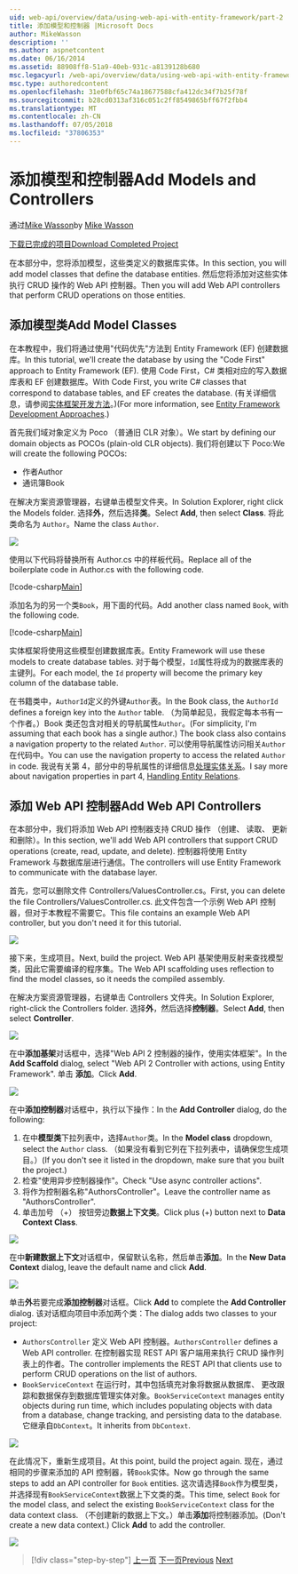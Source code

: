 ```yaml
---
uid: web-api/overview/data/using-web-api-with-entity-framework/part-2
title: 添加模型和控制器 |Microsoft Docs
author: MikeWasson
description: ''
ms.author: aspnetcontent
ms.date: 06/16/2014
ms.assetid: 88908ff8-51a9-40eb-931c-a8139128b680
msc.legacyurl: /web-api/overview/data/using-web-api-with-entity-framework/part-2
msc.type: authoredcontent
ms.openlocfilehash: 31e0fbf65c74a18677588cfa412dc34f7b25f78f
ms.sourcegitcommit: b28cd0313af316c051c2ff8549865bff67f2fbb4
ms.translationtype: MT
ms.contentlocale: zh-CN
ms.lasthandoff: 07/05/2018
ms.locfileid: "37806353"
---
```

<a name="add-models-and-controllers"></a><span data-ttu-id="7b98f-102">添加模型和控制器</span><span class="sxs-lookup"><span data-stu-id="7b98f-102">Add Models and Controllers</span></span>
====================
<span data-ttu-id="7b98f-103">通过[Mike Wasson](https://github.com/MikeWasson)</span><span class="sxs-lookup"><span data-stu-id="7b98f-103">by [Mike Wasson](https://github.com/MikeWasson)</span></span>

[<span data-ttu-id="7b98f-104">下载已完成的项目</span><span class="sxs-lookup"><span data-stu-id="7b98f-104">Download Completed Project</span></span>](https://github.com/MikeWasson/BookService)

<span data-ttu-id="7b98f-105">在本部分中，您将添加模型，这些类定义的数据库实体。</span><span class="sxs-lookup"><span data-stu-id="7b98f-105">In this section, you will add model classes that define the database entities.</span></span> <span data-ttu-id="7b98f-106">然后您将添加对这些实体执行 CRUD 操作的 Web API 控制器。</span><span class="sxs-lookup"><span data-stu-id="7b98f-106">Then you will add Web API controllers that perform CRUD operations on those entities.</span></span>

## <a name="add-model-classes"></a><span data-ttu-id="7b98f-107">添加模型类</span><span class="sxs-lookup"><span data-stu-id="7b98f-107">Add Model Classes</span></span>

<span data-ttu-id="7b98f-108">在本教程中，我们将通过使用"代码优先"方法到 Entity Framework (EF) 创建数据库。</span><span class="sxs-lookup"><span data-stu-id="7b98f-108">In this tutorial, we'll create the database by using the "Code First" approach to Entity Framework (EF).</span></span> <span data-ttu-id="7b98f-109">使用 Code First，C# 类相对应的写入数据库表和 EF 创建数据库。</span><span class="sxs-lookup"><span data-stu-id="7b98f-109">With Code First, you write C# classes that correspond to database tables, and EF creates the database.</span></span> <span data-ttu-id="7b98f-110">(有关详细信息，请参阅[实体框架开发方法](https://msdn.microsoft.com/library/ms178359%28v=vs.110%29.aspx#dbfmfcf)。)</span><span class="sxs-lookup"><span data-stu-id="7b98f-110">(For more information, see [Entity Framework Development Approaches](https://msdn.microsoft.com/library/ms178359%28v=vs.110%29.aspx#dbfmfcf).)</span></span>

<span data-ttu-id="7b98f-111">首先我们域对象定义为 Poco （普通旧 CLR 对象）。</span><span class="sxs-lookup"><span data-stu-id="7b98f-111">We start by defining our domain objects as POCOs (plain-old CLR objects).</span></span> <span data-ttu-id="7b98f-112">我们将创建以下 Poco:</span><span class="sxs-lookup"><span data-stu-id="7b98f-112">We will create the following POCOs:</span></span>

- <span data-ttu-id="7b98f-113">作者</span><span class="sxs-lookup"><span data-stu-id="7b98f-113">Author</span></span>
- <span data-ttu-id="7b98f-114">通讯簿</span><span class="sxs-lookup"><span data-stu-id="7b98f-114">Book</span></span>

<span data-ttu-id="7b98f-115">在解决方案资源管理器，右键单击模型文件夹。</span><span class="sxs-lookup"><span data-stu-id="7b98f-115">In Solution Explorer, right click the Models folder.</span></span> <span data-ttu-id="7b98f-116">选择**外**，然后选择**类**。</span><span class="sxs-lookup"><span data-stu-id="7b98f-116">Select **Add**, then select **Class**.</span></span> <span data-ttu-id="7b98f-117">将此类命名为 `Author`。</span><span class="sxs-lookup"><span data-stu-id="7b98f-117">Name the class `Author`.</span></span>

![](part-2/_static/image1.png)

<span data-ttu-id="7b98f-118">使用以下代码将替换所有 Author.cs 中的样板代码。</span><span class="sxs-lookup"><span data-stu-id="7b98f-118">Replace all of the boilerplate code in Author.cs with the following code.</span></span>

[!code-csharp[Main](part-2/samples/sample1.cs)]

<span data-ttu-id="7b98f-119">添加名为的另一个类`Book`，用下面的代码。</span><span class="sxs-lookup"><span data-stu-id="7b98f-119">Add another class named `Book`, with the following code.</span></span>

[!code-csharp[Main](part-2/samples/sample2.cs)]

<span data-ttu-id="7b98f-120">实体框架将使用这些模型创建数据库表。</span><span class="sxs-lookup"><span data-stu-id="7b98f-120">Entity Framework will use these models to create database tables.</span></span> <span data-ttu-id="7b98f-121">对于每个模型，`Id`属性将成为的数据库表的主键列。</span><span class="sxs-lookup"><span data-stu-id="7b98f-121">For each model, the `Id` property will become the primary key column of the database table.</span></span>

<span data-ttu-id="7b98f-122">在书籍类中，`AuthorId`定义的外键`Author`表。</span><span class="sxs-lookup"><span data-stu-id="7b98f-122">In the Book class, the `AuthorId` defines a foreign key into the `Author` table.</span></span> <span data-ttu-id="7b98f-123">（为简单起见，我假定每本书有一个作者。）Book 类还包含对相关的导航属性`Author`。</span><span class="sxs-lookup"><span data-stu-id="7b98f-123">(For simplicity, I'm assuming that each book has a single author.) The book class also contains a navigation property to the related `Author`.</span></span> <span data-ttu-id="7b98f-124">可以使用导航属性访问相关`Author`在代码中。</span><span class="sxs-lookup"><span data-stu-id="7b98f-124">You can use the navigation property to access the related `Author` in code.</span></span> <span data-ttu-id="7b98f-125">我说有关第 4，部分中的导航属性的详细信息[处理实体关系](part-4.md)。</span><span class="sxs-lookup"><span data-stu-id="7b98f-125">I say more about navigation properties in part 4, [Handling Entity Relations](part-4.md).</span></span>

## <a name="add-web-api-controllers"></a><span data-ttu-id="7b98f-126">添加 Web API 控制器</span><span class="sxs-lookup"><span data-stu-id="7b98f-126">Add Web API Controllers</span></span>

<span data-ttu-id="7b98f-127">在本部分中，我们将添加 Web API 控制器支持 CRUD 操作 （创建、 读取、 更新和删除）。</span><span class="sxs-lookup"><span data-stu-id="7b98f-127">In this section, we'll add Web API controllers that support CRUD operations (create, read, update, and delete).</span></span> <span data-ttu-id="7b98f-128">控制器将使用 Entity Framework 与数据库层进行通信。</span><span class="sxs-lookup"><span data-stu-id="7b98f-128">The controllers will use Entity Framework to communicate with the database layer.</span></span>

<span data-ttu-id="7b98f-129">首先，您可以删除文件 Controllers/ValuesController.cs。</span><span class="sxs-lookup"><span data-stu-id="7b98f-129">First, you can delete the file Controllers/ValuesController.cs.</span></span> <span data-ttu-id="7b98f-130">此文件包含一个示例 Web API 控制器，但对于本教程不需要它。</span><span class="sxs-lookup"><span data-stu-id="7b98f-130">This file contains an example Web API controller, but you don't need it for this tutorial.</span></span>

![](part-2/_static/image2.png)

<span data-ttu-id="7b98f-131">接下来，生成项目。</span><span class="sxs-lookup"><span data-stu-id="7b98f-131">Next, build the project.</span></span> <span data-ttu-id="7b98f-132">Web API 基架使用反射来查找模型类，因此它需要编译的程序集。</span><span class="sxs-lookup"><span data-stu-id="7b98f-132">The Web API scaffolding uses reflection to find the model classes, so it needs the compiled assembly.</span></span>

<span data-ttu-id="7b98f-133">在解决方案资源管理器，右键单击 Controllers 文件夹。</span><span class="sxs-lookup"><span data-stu-id="7b98f-133">In Solution Explorer, right-click the Controllers folder.</span></span> <span data-ttu-id="7b98f-134">选择**外**，然后选择**控制器**。</span><span class="sxs-lookup"><span data-stu-id="7b98f-134">Select **Add**, then select **Controller**.</span></span>

![](part-2/_static/image3.png)

<span data-ttu-id="7b98f-135">在中**添加基架**对话框中，选择"Web API 2 控制器的操作，使用实体框架"。</span><span class="sxs-lookup"><span data-stu-id="7b98f-135">In the **Add Scaffold** dialog, select "Web API 2 Controller with actions, using Entity Framework".</span></span> <span data-ttu-id="7b98f-136">单击 **添加**。</span><span class="sxs-lookup"><span data-stu-id="7b98f-136">Click **Add**.</span></span>

![](part-2/_static/image4.png)

<span data-ttu-id="7b98f-137">在中**添加控制器**对话框中，执行以下操作：</span><span class="sxs-lookup"><span data-stu-id="7b98f-137">In the **Add Controller** dialog, do the following:</span></span>

1. <span data-ttu-id="7b98f-138">在中**模型类**下拉列表中，选择`Author`类。</span><span class="sxs-lookup"><span data-stu-id="7b98f-138">In the **Model class** dropdown, select the `Author` class.</span></span> <span data-ttu-id="7b98f-139">（如果没有看到它列在下拉列表中，请确保您生成项目。）</span><span class="sxs-lookup"><span data-stu-id="7b98f-139">(If you don't see it listed in the dropdown, make sure that you built the project.)</span></span>
2. <span data-ttu-id="7b98f-140">检查"使用异步控制器操作"。</span><span class="sxs-lookup"><span data-stu-id="7b98f-140">Check "Use async controller actions".</span></span>
3. <span data-ttu-id="7b98f-141">将作为控制器名称&quot;AuthorsController&quot;。</span><span class="sxs-lookup"><span data-stu-id="7b98f-141">Leave the controller name as &quot;AuthorsController&quot;.</span></span>
4. <span data-ttu-id="7b98f-142">单击加号 （+） 按钮旁边**数据上下文类**。</span><span class="sxs-lookup"><span data-stu-id="7b98f-142">Click plus (+) button next to **Data Context Class**.</span></span>

![](part-2/_static/image5.png)

<span data-ttu-id="7b98f-143">在中**新建数据上下文**对话框中，保留默认名称，然后单击**添加**。</span><span class="sxs-lookup"><span data-stu-id="7b98f-143">In the **New Data Context** dialog, leave the default name and click **Add**.</span></span>

![](part-2/_static/image6.png)

<span data-ttu-id="7b98f-144">单击**外**若要完成**添加控制器**对话框。</span><span class="sxs-lookup"><span data-stu-id="7b98f-144">Click **Add** to complete the **Add Controller** dialog.</span></span> <span data-ttu-id="7b98f-145">该对话框向项目中添加两个类：</span><span class="sxs-lookup"><span data-stu-id="7b98f-145">The dialog adds two classes to your project:</span></span>

- <span data-ttu-id="7b98f-146">`AuthorsController` 定义 Web API 控制器。</span><span class="sxs-lookup"><span data-stu-id="7b98f-146">`AuthorsController` defines a Web API controller.</span></span> <span data-ttu-id="7b98f-147">在控制器实现 REST API 客户端用来执行 CRUD 操作列表上的作者。</span><span class="sxs-lookup"><span data-stu-id="7b98f-147">The controller implements the REST API that clients use to perform CRUD operations on the list of authors.</span></span>
- <span data-ttu-id="7b98f-148">`BookServiceContext` 在运行时，其中包括填充对象将数据从数据库、 更改跟踪和数据保存到数据库管理实体对象。</span><span class="sxs-lookup"><span data-stu-id="7b98f-148">`BookServiceContext` manages entity objects during run time, which includes populating objects with data from a database, change tracking, and persisting data to the database.</span></span> <span data-ttu-id="7b98f-149">它继承自`DbContext`。</span><span class="sxs-lookup"><span data-stu-id="7b98f-149">It inherits from `DbContext`.</span></span>

![](part-2/_static/image7.png)

<span data-ttu-id="7b98f-150">在此情况下，重新生成项目。</span><span class="sxs-lookup"><span data-stu-id="7b98f-150">At this point, build the project again.</span></span> <span data-ttu-id="7b98f-151">现在，通过相同的步骤来添加的 API 控制器，转`Book`实体。</span><span class="sxs-lookup"><span data-stu-id="7b98f-151">Now go through the same steps to add an API controller for `Book` entities.</span></span> <span data-ttu-id="7b98f-152">这次请选择`Book`作为模型类，并选择现有`BookServiceContext`数据上下文类的类。</span><span class="sxs-lookup"><span data-stu-id="7b98f-152">This time, select `Book` for the model class, and select the existing `BookServiceContext` class for the data context class.</span></span> <span data-ttu-id="7b98f-153">（不创建新的数据上下文。）单击**添加**将控制器添加。</span><span class="sxs-lookup"><span data-stu-id="7b98f-153">(Don't create a new data context.) Click **Add** to add the controller.</span></span>

![](part-2/_static/image8.png)

> [!div class="step-by-step"]
> <span data-ttu-id="7b98f-154">[上一页](part-1.md)
> [下一页](part-3.md)</span><span class="sxs-lookup"><span data-stu-id="7b98f-154">[Previous](part-1.md)
[Next](part-3.md)</span></span>
